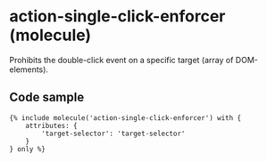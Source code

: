 # action-single-click-enforcer (molecule)

Prohibits the double-click event on a specific target (array of DOM-elements).

## Code sample

```
{% include molecule('action-single-click-enforcer') with {
    attributes: {
        'target-selector': 'target-selector'
    }
} only %}
```
